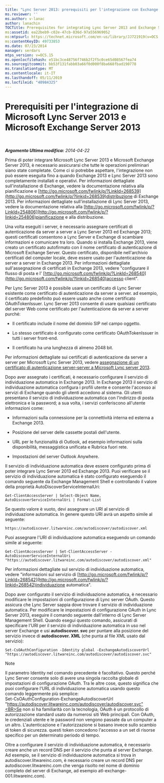 ```yaml
---
title: "Lync Server 2013: prerequisiti per l'integrazione con Exchange Server 2013"
ms.reviewer: ''
ms.author: v-lanac
author: lanachin
TOCTitle: Prerequisites for integrating Lync Server 2013 and Exchange Server 2013
ms:assetid: ea22beb9-c02e-47cb-836d-97a556969052
ms:mtpsurl: https://technet.microsoft.com/en-us/library/JJ721919(v=OCS.15)
ms:contentKeyID: 49733853
ms.date: 07/23/2014
manager: serdars
mtps_version: v=OCS.15
ms.openlocfilehash: e51bc3ce48756f746b2f2f5c0ce65d08567fea74
ms.sourcegitcommit: bb53f131fabb03a66f0d000f8ba668fbad190778
ms.translationtype: MT
ms.contentlocale: it-IT
ms.lasthandoff: 05/11/2019
ms.locfileid: "40984325"
---
```

<div data-xmlns="http://www.w3.org/1999/xhtml">

<div class="topic" data-xmlns="http://www.w3.org/1999/xhtml" data-msxsl="urn:schemas-microsoft-com:xslt" data-cs="http://msdn.microsoft.com/en-us/">

<div data-asp="http://msdn2.microsoft.com/asp">

# <a name="prerequisites-for-integrating-microsoft-lync-server-2013-and-microsoft-exchange-server-2013"></a>Prerequisiti per l'integrazione di Microsoft Lync Server 2013 e Microsoft Exchange Server 2013

</div>

<div id="mainSection">

<div id="mainBody">

<span> </span>

_**Argomento Ultima modifica:** 2014-04-22_

Prima di poter integrare Microsoft Lync Server 2013 e Microsoft Exchange Server 2013, è necessario assicurarsi che tutte le operazioni preliminari siano state completate. Come ci si potrebbe aspettare, l'integrazione non può essere eseguita fino a quando Exchange 2013 e Lync Server 2013 sono completamente installati e operativi. Per informazioni dettagliate sull'installazione di Exchange, vedere la documentazione relativa alla pianificazione e [http://go.microsoft.com/fwlink/p/?LinkId=268539](http://go.microsoft.com/fwlink/p/?linkid=268539)distribuzione di Exchange 2013. Per informazioni dettagliate sull'installazione di Lync Server 2013, vedere la documentazione relativa alla [http://go.microsoft.com/fwlink/p/?LinkId=254806](http://go.microsoft.com/fwlink/p/?linkid=254806)pianificazione e alla distribuzione.

Una volta eseguiti i server, è necessario assegnare certificati di autenticazione da server a server a Lync Server 2013 ed Exchange 2013; questi certificati consentono a Lync Server e Exchange di scambiare informazioni e comunicare tra loro. Quando si installa Exchange 2013, viene creato un certificato autofirmato con il nome certificato di autenticazione di Microsoft Exchange Server. Questo certificato, disponibile nell'archivio certificati del computer locale, deve essere usato per l'autenticazione da server a server in Exchange 2013. Per informazioni dettagliate sull'assegnazione di certificati in Exchange 2013, vedere "configurare il flusso di posta e l' [http://go.microsoft.com/fwlink/p/?LinkId=268540](http://go.microsoft.com/fwlink/p/?linkid=268540)accesso client".

Per Lync Server 2013 è possibile usare un certificato di Lync Server esistente come certificato di autenticazione da server a server. ad esempio, il certificato predefinito può essere usato anche come certificato OAuthTokenIssuer. Lync Server 2013 consente di usare qualsiasi certificato del server Web come certificato per l'autenticazione da server a server purché:

  - Il certificato include il nome del dominio SIP nel campo oggetto.

  - Lo stesso certificato è configurato come certificato OAuthTokenIssuer in tutti i server front-end.

  - Il certificato ha una lunghezza di almeno 2048 bit.

Per informazioni dettagliate sui certificati di autenticazione da server a server per Microsoft Lync Server 2013, vedere [assegnazione di un certificato di autenticazione server-server a Microsoft Lync server 2013](lync-server-2013-assigning-a-server-to-server-authentication-certificate-to-lync-server-2013.md).

Dopo aver assegnato i certificati, è necessario configurare il servizio di individuazione automatica in Exchange 2013. In Exchange 2013 il servizio di individuazione automatica configura i profili utente e consente l'accesso ai servizi di Exchange quando gli utenti accedono al sistema. Gli utenti presentano il servizio di individuazione automatica con l'indirizzo di posta elettronica e la password; a sua volta, i servizi conferiscono all'utente informazioni come:

  - Informazioni sulla connessione per la connettività interna ed esterna a Exchange 2013.

  - Posizione del server delle cassette postali dell'utente.

  - URL per le funzionalità di Outlook, ad esempio informazioni sulla disponibilità, messaggistica unificata e Rubrica fuori rete.

  - Impostazioni del server Outlook Anywhere.

Il servizio di individuazione automatica deve essere configurato prima di poter integrare Lync Server 2013 ed Exchange 2013. Puoi verificare se il servizio di individuazione automatica è stato configurato eseguendo il comando seguente da Exchange Management Shell e controllando il valore della proprietà AutoDiscoverServiceInternalUri:

    Get-ClientAccessServer | Select-Object Name, AutoDiscoverServiceInternalUri | Format-List

Se questo valore è vuoto, devi assegnare un URI al servizio di individuazione automatica. In genere questo URI avrà un aspetto simile al seguente:

    https://autodiscover.litwareinc.com/autodiscover/autodiscover.xml

Puoi assegnare l'URI di individuazione automatica eseguendo un comando simile al seguente:

    Get-ClientAccessServer | Set-ClientAccessServer -AutoDiscoverServiceInternalUri "https://autodiscover.litwareinc.com/autodiscover/autodiscover.xml"

Per informazioni dettagliate sul servizio di individuazione automatica, vedere "informazioni sul servizio di [http://go.microsoft.com/fwlink/p/?LinkId=268542](http://go.microsoft.com/fwlink/p/?linkid=268542)individuazione automatica".

Dopo aver configurato il servizio di individuazione automatica, è necessario modificare le impostazioni di configurazione di Lync server OAuth. Questo assicura che Lync Server sappia dove trovare il servizio di individuazione automatica. Per modificare le impostazioni di configurazione OAuth in Lync Server 2013, eseguire il comando seguente dall'interno di Lync Server Management Shell. Quando esegui questo comando, assicurati di specificare l'URI per il servizio di individuazione automatica in uso nel server Exchange e usi **autodiscover. svc** per puntare alla posizione del servizio invece di **autodiscover. XML** (che punta al file XML usato dal servizio):

    Set-CsOAuthConfiguration -Identity global -ExchangeAutodiscoverUrl "https://autodiscover.litwareinc.com/autodiscover/autodiscover.svc"

<div>


> [!NOTE]  
> Il parametro Identity nel comando precedente è facoltativo. Questo perché Lync Server consente solo di avere una singola raccolta globale di impostazioni di configurazione OAuth. Tra le altre cose, questo significa che puoi configurare l'URL di individuazione automatica usando questo comando leggermente più semplice:<BR>Set-CsOAuthConfiguration-ExchangeAutodiscoverUrl "https://autodiscover.litwareinc.com/autodiscover/autodiscover.svc"<BR>Se non si ha familiarità con la tecnologia, OAuth è un protocollo di autorizzazione standard usato da numerosi siti Web principali. Con OAuth, le credenziali utente e le password non vengono passate da un computer a un altro. L'autenticazione e l'autorizzazione si basano invece sullo scambio di token di sicurezza. questi token concedono l'accesso a un set di risorse specifico per un determinato periodo di tempo.



</div>

Oltre a configurare il servizio di individuazione automatica, è necessario creare anche un record DNS per il servizio che punta al server Exchange. Ad esempio, se il servizio di individuazione automatica si trova in autodiscover.litwareinc.com, è necessario creare un record DNS per autodiscover.litwareinc.com che venga risolto nel nome di dominio completo del server di Exchange, ad esempio atl-exchange-001.litwareinc.com).

</div>

<span> </span>

</div>

</div>

</div>

